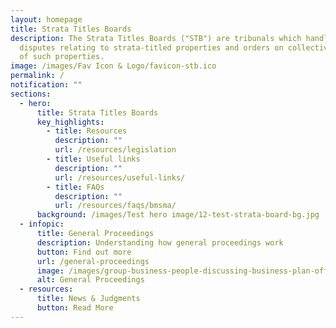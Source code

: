 ```yaml
---
layout: homepage
title: Strata Titles Boards
description: The Strata Titles Boards ("STB") are tribunals which handle
  disputes relating to strata-titled properties and orders on collective sales
  of such properties.
image: /images/Fav Icon & Logo/favicon-stb.ico
permalink: /
notification: ""
sections:
  - hero:
      title: Strata Titles Boards
      key_highlights:
        - title: Resources
          description: ""
          url: /resources/legislation
        - title: Useful links
          description: ""
          url: /resources/useful-links/
        - title: FAQs
          description: ""
          url: /resources/faqs/bmsma/
      background: /images/Test hero image/12-test-strata-board-bg.jpg
  - infopic:
      title: General Proceedings
      description: Understanding how general proceedings work
      button: Find out more
      url: /general-proceedings
      image: /images/group-business-people-discussing-business-plan-office.jpg
      alt: General Proceedings
  - resources:
      title: News & Judgments
      button: Read More
---
```

